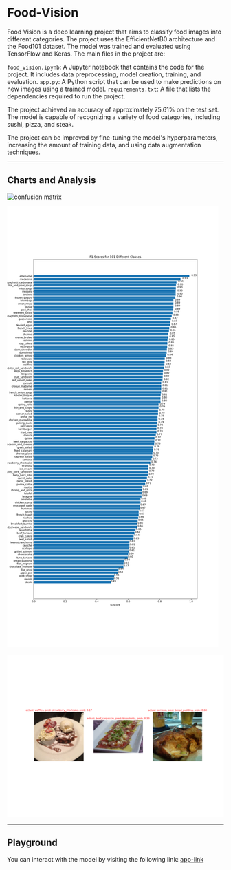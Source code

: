 # Food-Vision

Food Vision is a deep learning project that aims to classify food images into different categories. The project uses the EfficientNetB0 architecture and the Food101 dataset. The model was trained and evaluated using TensorFlow and Keras. The main files in the project are:

`food_vision.ipynb`: A Jupyter notebook that contains the code for the project. It includes data preprocessing, model creation, training, and evaluation.
`app.py`: A Python script that can be used to make predictions on new images using a trained model.
`requirements.txt`: A file that lists the dependencies required to run the project.

The project achieved an accuracy of approximately 75.61% on the test set. The model is capable of recognizing a variety of food categories, including sushi, pizza, and steak.

The project can be improved by fine-tuning the model's hyperparameters, increasing the amount of training data, and using data augmentation techniques.

----

## Charts and Analysis

![confusion matrix](/images/confusion_matrix.png)

![f1-score 101 classes](/images/f-1score-101-classes.png)

![misclassification example](/images/miss_examples.png)

----

## Playground

You can interact with the model by visiting the following link: [app-link](https://bekzodtolipov-food-vision-app-y8dlog.streamlit.app/)